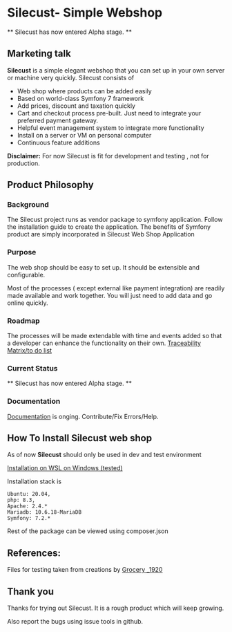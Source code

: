 # Silecust- Simple Webshop

** Silecust has now entered Alpha stage. **

## Marketing talk

**Silecust** is a simple elegant webshop that you can set up in your own server or machine very quickly. Silecust
consists of

- Web shop where products can be added easily
- Based on world-class Symfony 7 framework
- Add prices, discount and taxation quickly
- Cart and checkout process pre-built. Just need to integrate your preferred payment gateway.
- Helpful event management system to integrate more functionality
- Install on a server or VM on personal computer
- Continuous feature additions

**Disclaimer:** For now Silecust is fit for development and testing , not for production.

## Product Philosophy

### Background

The Silecust project runs as vendor package to symfony application. Follow the installation guide to create the application. The benefits of Symfony product are simply incorporated in Silecust Web Shop Application

### Purpose

The web shop should be easy to set up. It should be extensible and configurable.

Most of the processes ( except external like payment integration) are readily made available and work together. You will
just need to add data and go online quickly.

### Roadmap

The processes will be made extendable with time and events added so that a developer can enhance the functionality on
their own.
[Traceability Matrix/to do list](https://docs.google.com/spreadsheets/d/1VdEItM5627GQX1xD8RuF6sroZU90rYMgpzv3eR0kHc4/edit?usp=sharing)

### Current Status

** Silecust has now entered Alpha stage. **

### Documentation

[Documentation](https://cooldude77.github.io/SilECust-WebShop/) is onging. Contribute/Fix Errors/Help.

## How To Install Silecust web shop

As of now **Silecust** should only be used in dev and test environment

[Installation on WSL on Windows (tested)](https://cooldude77.github.io/SilECust-WebShop/installation/development/vm/wsl/install.html)

Installation stack is

````
Ubuntu: 20.04, 
php: 8.3,
Apache: 2.4.*
Mariadb: 10.6.18-MariaDB
Symfony: 7.2.*
````

Rest of the package can be viewed using composer.json

## References:

Files for testing taken from creations
by [Grocery _1920](https://unsplash.com/photos/apples-and-bananas-in-brown-cardboard-box-8RaUEd8zD-U?utm_content=creditShareLink&utm_medium=referral&utm_source=unsplash)

## Thank you

Thanks for trying out Silecust. It is a rough product which will keep growing.

Also report the bugs using issue tools in github. 